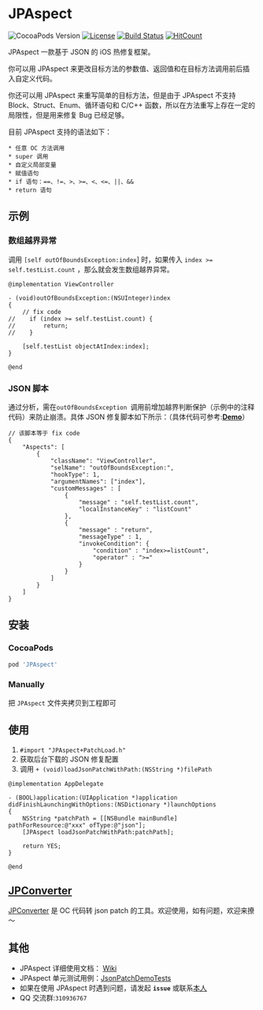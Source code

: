 # JPAspect
![CocoaPods Version](https://img.shields.io/cocoapods/v/JPAspect.svg?style=flat)
[![License](https://img.shields.io/github/license/zhiyongzou/JPAspect.svg?style=flat)](https://github.com/zhiyongzou/JPAspect/blob/master/LICENSE)
[![Build Status](https://travis-ci.com/zhiyongzou/JPAspect.svg?branch=master)](https://travis-ci.com/zhiyongzou/JPAspect)
[![HitCount](http://hits.dwyl.io/zhiyongzou/JPAspect.svg)](http://hits.dwyl.io/zhiyongzou/JPAspect)

JPAspect 一款基于 JSON 的 iOS 热修复框架。

你可以用 JPAspect 来更改目标方法的参数值、返回值和在目标方法调用前后插入自定义代码。

你还可以用 JPAspect 来重写简单的目标方法，但是由于 JPAspect 不支持 Block、Struct、Enum、循环语句和 C/C++ 函数，所以在方法重写上存在一定的局限性，但是用来修复 Bug 已经足够。

目前 JPAspect 支持的语法如下：

	* 任意 OC 方法调用
	* super 调用
	* 自定义局部变量
	* 赋值语句
	* if 语句：==、!=、>、>=、<、<=、||、&&
	* return 语句

## 示例
### 数组越界异常
调用 `[self outOfBoundsException:index`] 时，如果传入 `index >= self.testList.count` ，那么就会发生数组越界异常。

```objc
@implementation ViewController

- (void)outOfBoundsException:(NSUInteger)index
{
    // fix code
//    if (index >= self.testList.count) {
//        return;
//    }
    
    [self.testList objectAtIndex:index];
}

@end
```

### JSON 脚本
通过分析，需在`outOfBoundsException `调用前增加越界判断保护（示例中的注释代码）来防止崩溃。具体 JSON 修复脚本如下所示：（具体代码可参考:**[Demo](https://github.com/zhiyongzou/JPAspect/tree/master/JsonPatchDemo)**）

```objc
// 该脚本等于 fix code
{
    "Aspects": [
        {
            "className": "ViewController",
            "selName": "outOfBoundsException:",
            "hookType": 1,
            "argumentNames": ["index"],
            "customMessages" : [
                {
                    "message" : "self.testList.count",
                    "localInstanceKey" : "listCount"
                },
                {
                    "message" : "return",
                    "messageType" : 1,
                    "invokeCondition": {
                        "condition" : "index>=listCount",
                        "operator" : ">="
                    }
                }
            ]
        }
    ]
}
```

## 安装
### CocoaPods
```ruby
pod 'JPAspect'
```
### Manually
把 `JPAspect` 文件夹拷贝到工程即可

## 使用

1. `#import "JPAspect+PatchLoad.h"`
2. 获取后台下载的 JSON 修复配置
3. 调用 `+ (void)loadJsonPatchWithPath:(NSString *)filePath`

```objc
@implementation AppDelegate

- (BOOL)application:(UIApplication *)application didFinishLaunchingWithOptions:(NSDictionary *)launchOptions
{
    NSString *patchPath = [[NSBundle mainBundle] pathForResource:@"xxx" ofType:@"json"];
    [JPAspect loadJsonPatchWithPath:patchPath];
    
    return YES;
}

@end
```

## [JPConverter](https://zhiyongzou.github.io/JPConverter/)
[JPConverter](https://zhiyongzou.github.io/JPConverter/) 是 OC 代码转 json patch 的工具。欢迎使用，如有问题，欢迎来撩～

## 其他
* JPAspect 详细使用文档： [Wiki](https://github.com/zhiyongzou/JPAspect/wiki)
* JPAspect 单元测试用例：[JsonPatchDemoTests](https://github.com/zhiyongzou/JPAspect/tree/master/JsonPatchDemo/JsonPatchDemoTests) 
* 如果在使用 JPAspect 时遇到问题，请发起 **`issue`** 或联系[本人](mailto:scauzouzhiyong@163.com)
* QQ 交流群:`310936767`


